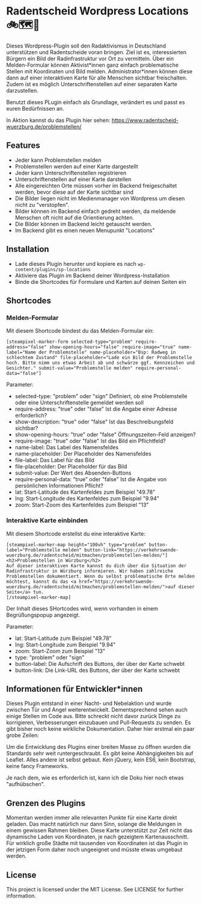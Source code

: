 # Radentscheid Wordpress Locations 🚲🗺📌
Dieses Wordpress-Plugin soll den Radaktivismus in Deutschland unterstützen und Radentscheide voran bringen. Ziel ist es, interessierten Bürgern ein Bild der Radinfrastruktur vor Ort zu vermitteln. Über ein Melden-Formular können Aktivist&#42;innen ganz einfach problematische Stellen mit Koordinaten und Bild melden. Administrator&#42;innen können diese dann auf einer interaktiven Karte für alle Menschen sichtbar freischalten. Zudem ist es möglich Unterschriftenstellen auf einer separaten Karte darzustellen.

Benutzt dieses PLugin einfach als Grundlage, verändert es und passt es euren Bedürfnissen an.

In Aktion kannst du das Plugin hier sehen: https://www.radentscheid-wuerzburg.de/problemstellen/

## Features
* Jeder kann Problemstellen melden
* Problemstellen werden auf einer Karte dargestellt
* Jeder kann Unterschriftenstellen registrieren
* Unterschriftenstellen auf einer Karte darstellen
* Alle eingereichten Orte müssen vorher im Backend freigeschaltet werden, bevor diese auf der Karte sichtbar sind
* Die Bilder liegen nicht im Medienmanager von Wordpress um diesen nicht zu "verstopfen".
* Bilder können im Backend einfach gedreht werden, da meldende Menschen oft nicht auf die Orientierung achten.
* Die Bilder können im Backend leicht getauscht werden.
* Im Backend gibt es einen neuen Menupunkt "Locations"

## Installation
* Lade dieses Plugin herunter und kopiere es nach ```wp-content/plugins/sp-locations```
* Aktiviere das Plugin im Backend deiner Wordpress-Installation
* Binde die Shortcodes für Formulare und Karten auf deinen Seiten ein

## Shortcodes

### Melden-Formular
Mit diesem Shortcode bindest du das Melden-Formular ein:
```
[steampixel-marker-form selected-type="problem" require-address="false" show-opening-hours="false" require-image="true" name-label="Name der Problemstelle" name-placeholder="Bsp: Radweg in schlechtem Zustand" file-placeholder="Lade ein Bild der Problemstelle hoch. Bitte nimm uns etwas Arbeit ab und schwärze ggf. Kennzeichen und Gesichter." submit-value="Problemstelle melden" require-personal-data="false"]
```

Parameter:
* selected-type: "problem" oder "sign" Definiert, ob eine Problemstelle oder eine Unterschriftenstelle gemeldet werden soll
* require-address: "true" oder "false" Ist die Angabe einer Adresse erforderlich?
* show-description: "true" oder "false" Ist das Beschreibungsfeld sichtbar?
* show-opening-hours: "true" oder "false" Öffnungszeiten-Feld anzeigen?
* require-image: "true" oder "false" Ist das Bild ein Pflichtfeld?
* name-label: Das Label des Namensfeldes
* name-placeholder: Der Placeholder des Namensfeldes
* file-label: Das Label für das Bild
* file-placeholder: Der Placeholder für das Bild
* submit-value: Der Wert des Absenden-Buttons
* require-personal-data: "true" oder "false" Ist die Angabe von persönlichen Informationen Pflicht?
* lat: Start-Latitude des Kartenfeldes zum Beispiel "49.78"
* lng: Start-Longitude des Kartenfeldes zum Beispiel "9.94"
* zoom: Start-Zoom des Kartenfeldes zum Beispiel "13"

### Interaktive Karte einbinden
Mit diesem Shortcode erstellst du eine interaktive Karte:
```
[steampixel-marker-map height="100vh" type="problem" button-label="Problemstelle melden" button-link="https://verkehrswende-wuerzburg.de/radentscheid/mitmachen/problemstellen-melden/"]
<h2>Problemstellen in Würzburg</h2>
Auf dieser interaktiven Karte kannst du dich über die Situation der Radinfrastruktur in Würzburg informieren. Wir haben zahlreiche Problemstellen dokumentiert. Wenn du selbst problematische Orte melden möchtest, kannst du das <a href="https://verkehrswende-wuerzburg.de/radentscheid/mitmachen/problemstellen-melden/">auf dieser Seite</a> tun.
[/steampixel-marker-map]
```
Der Inhalt dieses SHortcodes wird, wenn vorhanden in einem Begrüßungspopup angezeigt.

Parameter:
* lat: Start-Latitude zum Beispiel "49.78"
* lng: Start-Longitude zum Beispiel "9.94"
* zoom: Start-Zoom zum Beispiel "13"
* type: "problem" oder "sign"
* button-label: Die Aufschrift des Buttons, der über der Karte schwebt
* button-link: Die Link-URL des Buttons, der über der Karte schwebt

## Informationen für Entwickler&#42;innen
Dieses Plugin entstand in einer Nacht- und Nebelaktion und wurde zwischen Tür und Angel weiterentwickelt. Dementsprechend sehen auch einige Stellen im Code aus. Bitte schreckt nicht davor zurück Dinge zu korrigieren, Verbesserungen einzubauen und Pull-Requests zu senden. Es gibt bisher noch keine wirkliche Dokumentation. Daher hier erstmal ein paar grobe Zeilen:

Um die Entwicklung des Plugins einer breiten Masse zu öffnen wurden die Standards sehr weit runtergeschraubt. Es gibt keine Abhängigkeiten bis auf Leaflet. Alles andere ist selbst gebaut. Kein jQuery, kein ES6, kein Bootstrap, keine fancy Frameworks.

Je nach dem, wie es erforderlich ist, kann ich die Doku hier noch etwas "aufhübschen".

## Grenzen des Plugins
Momentan werden immer alle relevanten Punkte für eine Karte direkt geladen. Das macht natürlich nur dann Sinn, solange die Meldungen in einem gewissen Rahmen bleiben. Diese Karte unterstützt zur Zeit nicht das dynamische Laden von Koordinaten, je nach gezeigtem Kartenausschnitt. Für wirklich große Städte mit tausenden von Koordinaten ist das Plugin in der jetzigen Form daher noch ungeeignet und müsste etwas umgebaut werden.

## License
This project is licensed under the MIT License. See LICENSE for further information.
